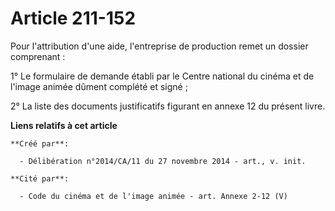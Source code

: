 # Article 211-152

Pour l'attribution d'une aide, l'entreprise de production remet un dossier comprenant : 

1° Le formulaire de demande établi par le Centre national du cinéma et de l'image animée dûment complété et signé ; 

2° La liste des documents justificatifs figurant en annexe 12 du présent livre.

**Liens relatifs à cet article**

	**Créé par**:

	  - Délibération n°2014/CA/11 du 27 novembre 2014 - art., v. init.

	**Cité par**:

	  - Code du cinéma et de l'image animée - art. Annexe 2-12 (V)
